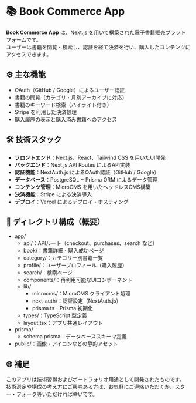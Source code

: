 # 📚 Book Commerce App

**Book Commerce App** は、Next.js を用いて構築された電子書籍販売プラットフォームです。  
ユーザーは書籍を閲覧・検索し、認証を経て決済を行い、購入したコンテンツにアクセスできます。


## ⚙️ 主な機能

- OAuth（GitHub / Google）によるユーザー認証
- 書籍の閲覧（カテゴリ・月別アーカイブに対応）
- 書籍のキーワード検索（ハイライト付き）
- Stripe を利用した決済処理
- 購入履歴の表示と購入済み書籍へのアクセス


## 🛠️ 技術スタック

- **フロントエンド**：Next.js、React、Tailwind CSS を用いたUI開発
- **バックエンド**：Next.js API Routes によるAPI実装
- **認証機能**：NextAuth.js によるOAuth認証（GitHub / Google）
- **データベース**：PostgreSQL + Prisma ORM によるデータ管理
- **コンテンツ管理**：MicroCMS を用いたヘッドレスCMS構築
- **決済機能**：Stripe による決済導入
- **デプロイ**：Vercel によるデプロイ・ホスティング


## 📁 ディレクトリ構成（概要）

- app/
   - api/：APIルート（checkout、purchases、search など）
   - book/：書籍詳細・購入成功ページ
   - category/：カテゴリー別書籍一覧
   - profile/：ユーザープロフィール（購入履歴）
   - search/：検索ページ
   - components/：再利用可能なUIコンポーネント
   - lib/
      - microcms/：MicroCMS クライアント処理
      - next-auth/：認証設定（NextAuth.js）
      - prisma.ts：Prisma 初期化
   - types/：TypeScript 型定義
   - layout.tsx：アプリ共通レイアウト
- prisma/
   - schema.prisma：データベーススキーマ定義
- public/：画像・アイコンなどの静的アセット


## 🌐 補足

このアプリは技術習得およびポートフォリオ用途として開発されたものです。  
技術選定や構成の考え方にご興味ある方は、お気軽にご連絡いただくか、スター・フォーク等いただければ幸いです。